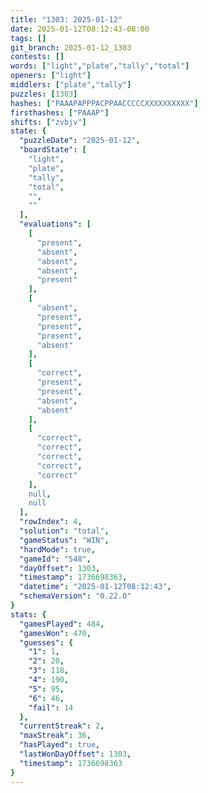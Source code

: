 ```yaml
---
title: "1303: 2025-01-12"
date: 2025-01-12T08:12:43-08:00
tags: []
git_branch: 2025-01-12_1303
contests: []
words: ["light","plate","tally","total"]
openers: ["light"]
middlers: ["plate","tally"]
puzzles: [1303]
hashes: ["PAAAPAPPPACPPAACCCCCXXXXXXXXXX"]
firsthashes: ["PAAAP"]
shifts: ["zvbjv"]
state: {
  "puzzleDate": "2025-01-12",
  "boardState": [
    "light",
    "plate",
    "tally",
    "total",
    "",
    ""
  ],
  "evaluations": [
    [
      "present",
      "absent",
      "absent",
      "absent",
      "present"
    ],
    [
      "absent",
      "present",
      "present",
      "present",
      "absent"
    ],
    [
      "correct",
      "present",
      "present",
      "absent",
      "absent"
    ],
    [
      "correct",
      "correct",
      "correct",
      "correct",
      "correct"
    ],
    null,
    null
  ],
  "rowIndex": 4,
  "solution": "total",
  "gameStatus": "WIN",
  "hardMode": true,
  "gameId": "548",
  "dayOffset": 1303,
  "timestamp": 1736698363,
  "datetime": "2025-01-12T08:12:43",
  "schemaVersion": "0.22.0"
}
stats: {
  "gamesPlayed": 484,
  "gamesWon": 470,
  "guesses": {
    "1": 1,
    "2": 20,
    "3": 118,
    "4": 190,
    "5": 95,
    "6": 46,
    "fail": 14
  },
  "currentStreak": 2,
  "maxStreak": 36,
  "hasPlayed": true,
  "lastWonDayOffset": 1303,
  "timestamp": 1736698363
}
---
```

<!-- more -->
